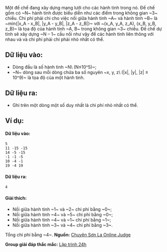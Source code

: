 Một đế chế đang xây dựng mạng lưới cho các hành tinh trong nó. Đế chế gồm có ~N~ hành tinh được biểu diễn như các điểm trong không gian ~3~ chiều. Chi phí phải chi cho việc nối giữa hành tinh ~A~ và hành tinh ~B~ là ~min\{|x_A - x_B|, |y_A - y_B|, |z_A - z_B|\}~ với ~(x_A, y_A, z_A), (x_B, y_B, z_B)~ là tọa độ của hành tinh ~A, B~ trong không gian ~3~ chiều. Đế chế dự tính sẽ xây dựng ~N – 1~ cầu nối như vậy để các hành tinh liên thông với nhau và và chi phí phải chi phải nhỏ nhất có thể.

## Dữ liệu vào:
- Dòng đầu là số hành tinh ~N\ (N≤10^5)~;
- ~N~ dòng sau mỗi dòng chứa ba số nguyên ~x, y, z\ (|x|, |y|, |z| ≤ 10^9)~ là tọa độ của một hành tinh.

## Dữ liệu ra:
- Ghi trên một dòng một số duy nhất là chi phí nhỏ nhất có thể.

## Ví dụ:
#### Dữ liệu vào:
```
5
11 -15 -15
14 -5 -15
-1 -1 -5
10 -4 -1
19 -4 19
```

#### Dữ liệu ra:
```
4
```

#### Giải thích:
- Nối giữa hành tinh ~1~ và ~2~ chi phí bằng ~0~;
- Nối giữa hành tinh ~4~ và ~5~ chi phí bằng ~0~;
- Nối giữa hành tinh ~4~ và ~1~ chi phí bằng ~1~;
- Nối giữa hành tinh ~3~ và ~4~ chi phí bằng ~3~.

Tổng chi phí bằng ~4~.
**Nguồn:** [Chuyên Sơn La Online Judge](http://csloj.ddns.net/)

**Group giải đáp thắc mắc:** [Lập trình 24h](https://www.facebook.com/groups/1386904321519984)